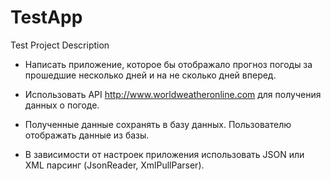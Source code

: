 TestApp
=======
Test Project Description

- Написать приложение, которое бы отображало прогноз погоды за прошедшие несколько дней 
и на не сколько дней вперед.

-  Использовать API http://www.worldweatheronline.com для получения данных о погоде.

-  Полученные данные сохранять в базу данных. Пользователю отображать данные из базы.

-  В зависимости от настроек приложения использовать 
JSON или XML парсинг (JsonReader, XmlPullParser).
